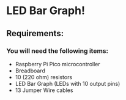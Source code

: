 # LED Bar Graph!
	
## Requirements:
	
### You will need the following items:
	
* Raspberry Pi Pico microcontroller
* Breadboard
* 10 (220 ohm) resistors
* LED Bar Graph (LEDs with 10 output pins)
* 13 Jumper Wire cables